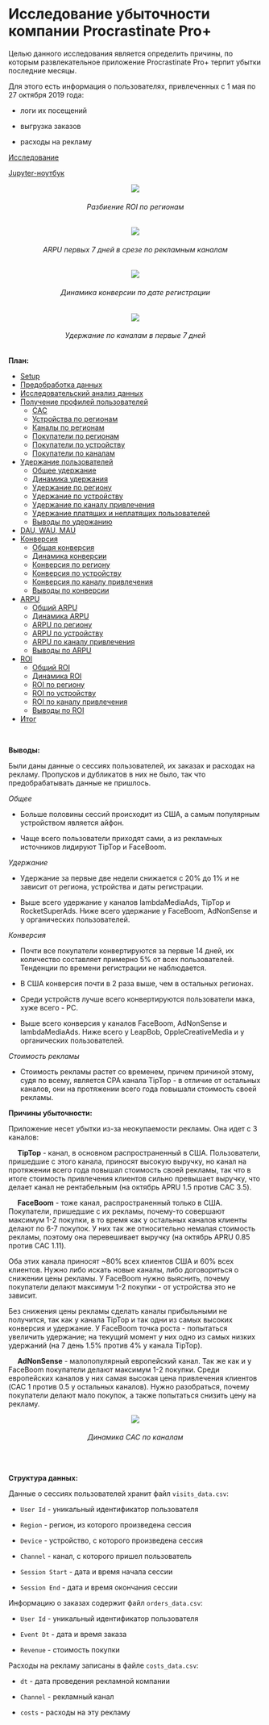 # Исследование убыточности компании Procrastinate Pro+

Целью данного исследования является определить причины, по которым развлекательное приложение Procrastinate Pro+ терпит убытки последние месяцы.

Для этого есть информация о пользователях, привлеченных с 1 мая по 27 октября 2019 года:

* логи их посещений

* выгрузка заказов 

* расходы на рекламу

[Исследование](https://rusmux.ml/yandex-projects/5-metrics.html)

[Jupyter-ноутбук](Yandex.Metrics.ipynb)

<p align="center"><img src="images/roi_by_region.png"></p>
<h6 align="center">Разбиение ROI по регионам</h6>

<p align="center"><img src="images/arpu_by_channel.png"></p>
<h6 align="center">ARPU первых 7 дней в срезе по рекламным каналам</h6>

<p align="center"><img src="images/conversion_history.png"></p>
<h6 align="center">Динамика конверсии по дате регистрации</h6>

<p align="center"><img src="images/retention_by_channel.png"></p>
<h6 align="center">Удержание по каналам в первые 7 дней</h6>


**План:**

<div class="toc">
   <ul class="toc-item">
      <li><span><a href="#Setup" data-toc-modified-id="Setup-2">Setup</a></span></li>
      <li><span><a href="#Предобработка-данных" data-toc-modified-id="Предобработка-данных-3">Предобработка данных</a></span></li>
      <li><span><a href="#Исследовательский-анализ-данных" data-toc-modified-id="Исследовательский-анализ-данных-4">Исследовательский анализ данных</a></span></li>
      <li>
         <span><a href="#Получение-профилей-пользователей" data-toc-modified-id="Получение-профилей-пользователей-5">Получение профилей пользователей</a></span>
         <ul class="toc-item">
            <li><span><a href="#CAC" data-toc-modified-id="CAC-5.1">CAC</a></span></li>
            <li><span><a href="#Устройства-по-регионам" data-toc-modified-id="Устройства-по-регионам-5.2">Устройства по регионам</a></span></li>
            <li><span><a href="#Каналы-по-регионам" data-toc-modified-id="Каналы-по-регионам-5.3">Каналы по регионам</a></span></li>
            <li><span><a href="#Покупатели-по-регионам" data-toc-modified-id="Покупатели-по-регионам-5.4">Покупатели по регионам</a></span></li>
            <li><span><a href="#Покупатели-по-устройству" data-toc-modified-id="Покупатели-по-устройству-5.5">Покупатели по устройству</a></span></li>
            <li><span><a href="#Покупатели-по-каналам" data-toc-modified-id="Покупатели-по-каналам-5.6">Покупатели по каналам</a></span></li>
         </ul>
      </li>
      <li>
         <span><a href="#Удержание-пользователей" data-toc-modified-id="Удержание-пользователей-6">Удержание пользователей</a></span>
         <ul class="toc-item">
            <li><span><a href="#Общее-удержание" data-toc-modified-id="Общее-удержание-6.1">Общее удержание</a></span></li>
            <li><span><a href="#Динамика-удержания" data-toc-modified-id="Динамика-удержания-6.2">Динамика удержания</a></span></li>
            <li><span><a href="#Удержание-по-региону" data-toc-modified-id="Удержание-по-региону-6.3">Удержание по региону</a></span></li>
            <li><span><a href="#Удержание-по-устройству" data-toc-modified-id="Удержание-по-устройству-6.4">Удержание по устройству</a></span></li>
            <li><span><a href="#Удержание-по-каналу-привлечения" data-toc-modified-id="Удержание-по-каналу-привлечения-6.5">Удержание по каналу привлечения</a></span></li>
            <li><span><a href="#Удержание-платящих-и-неплатящих-пользователей" data-toc-modified-id="Удержание-платящих-и-неплатящих-пользователей-6.6">Удержание платящих и неплатящих пользователей</a></span></li>
            <li><span><a href="#Выводы-по-удержанию" data-toc-modified-id="Выводы-по-удержанию-6.7">Выводы по удержанию</a></span></li>
         </ul>
      </li>
      <li><span><a href="#DAU,-WAU,-MAU" data-toc-modified-id="DAU,-WAU,-MAU-7">DAU, WAU, MAU</a></span></li>
      <li>
         <span><a href="#Конверсия" data-toc-modified-id="Конверсия-8">Конверсия</a></span>
         <ul class="toc-item">
            <li><span><a href="#Общая-конверсия" data-toc-modified-id="Общая-конверсия-8.1">Общая конверсия</a></span></li>
            <li><span><a href="#Динамика-конверсии" data-toc-modified-id="Динамика-конверсии-8.2">Динамика конверсии</a></span></li>
            <li><span><a href="#Конверсия-по-региону" data-toc-modified-id="Конверсия-по-региону-8.3">Конверсия по региону</a></span></li>
            <li><span><a href="#Конверсия-по-устройству" data-toc-modified-id="Конверсия-по-устройству-8.4">Конверсия по устройству</a></span></li>
            <li><span><a href="#Конверсия-по-каналу-привлечения" data-toc-modified-id="Конверсия-по-каналу-привлечения-8.5">Конверсия по каналу привлечения</a></span></li>
            <li><span><a href="#Выводы-по-конверсии" data-toc-modified-id="Выводы-по-конверсии-8.6">Выводы по конверсии</a></span></li>
         </ul>
      </li>
      <li>
         <span><a href="#ARPU" data-toc-modified-id="ARPU-9">ARPU</a></span>
         <ul class="toc-item">
            <li><span><a href="#Общий-ARPU" data-toc-modified-id="Общий-ARPU-9.1">Общий ARPU</a></span></li>
            <li><span><a href="#Динамика-ARPU" data-toc-modified-id="Динамика-ARPU-9.2">Динамика ARPU</a></span></li>
            <li><span><a href="#ARPU-по-региону" data-toc-modified-id="ARPU-по-региону-9.3">ARPU по региону</a></span></li>
            <li><span><a href="#ARPU-по-устройству" data-toc-modified-id="ARPU-по-устройству-9.4">ARPU по устройству</a></span></li>
            <li><span><a href="#ARPU-по-каналу-привлечения" data-toc-modified-id="ARPU-по-каналу-привлечения-9.5">ARPU по каналу привлечения</a></span></li>
            <li><span><a href="#Выводы-по-ARPU" data-toc-modified-id="Выводы-по-ARPU-9.6">Выводы по ARPU</a></span></li>
         </ul>
      </li>
      <li>
         <span><a href="#ROI" data-toc-modified-id="ROI-10">ROI</a></span>
         <ul class="toc-item">
            <li><span><a href="#Общий-ROI" data-toc-modified-id="Общий-ROI-10.1">Общий ROI</a></span></li>
            <li><span><a href="#Динамика-ROI" data-toc-modified-id="Динамика-ROI-10.2">Динамика ROI</a></span></li>
            <li><span><a href="#ROI-по-региону" data-toc-modified-id="ROI-по-региону-10.3">ROI по региону</a></span></li>
            <li><span><a href="#ROI-по-устройству" data-toc-modified-id="ROI-по-устройству-10.4">ROI по устройству</a></span></li>
            <li><span><a href="#ROI-по-каналу-привлечения" data-toc-modified-id="ROI-по-каналу-привлечения-10.5">ROI по каналу привлечения</a></span></li>
            <li><span><a href="#Выводы-по-ROI" data-toc-modified-id="Выводы-по-ROI-10.6">Выводы по ROI</a></span></li>
         </ul>
      </li>
      <li><span><a href="#Итог" data-toc-modified-id="Итог-11">Итог</a></span></li>
   </ul>
</div>

<br>

**Выводы:**

Были даны данные о сессиях пользователей, их заказах и расходах на рекламу. Пропусков и дубликатов в них не было, так что предобрабатывать данные не пришлось.

*Общее*

* Больше половины сессий происходит из США, а самым популярным устройством является айфон.

* Чаще всего пользователи приходят сами, а из рекламных источников лидируют TipTop и FaceBoom.

*Удержание*

* Удержание за первые две недели снижается с 20% до 1% и не зависит от региона, устройства и даты регистрации. 

* Выше всего удержание у каналов lambdaMediaAds, TipTop и RocketSuperAds. Ниже всего удержание у FaceBoom, AdNonSense и у органических пользователей.

*Конверсия*

* Почти все покупатели конвертируются за первые 14 дней, их количество составляет примерно 5% от всех пользователей. Тенденции по времени регистрации не наблюдается.

* В США конверсия почти в 2 раза выше, чем в остальных регионах.

* Среди устройств лучше всего конвертируются пользователи мака, хуже всего - PC.

* Выше всего конверсия у каналов FaceBoom, AdNonSense и lambdaMediaAds. Ниже всего у LeapBob, OppleCreativeMedia и у органических пользователей.

*Стоимость рекламы*

* Стоимость рекламы растет со временем, причем причиной этому, судя по всему, является CPA канала TipTop - в отличие от остальных каналов, они на протяжении всего года повышали стоимость своей рекламы.

**Причины убыточности:**

Приложение несет убытки из-за неокупаемости рекламы. Она идет с 3 каналов:

&emsp; **TipTop** - канал, в основном распространенный в США. Пользователи, пришедшие с этого канала, приносят высокую выручку, но канал на протяжении всего года повышал стоимость своей рекламы, так что в итоге стоимость привлечения клиентов сильно превышает выручку, что делает канал не рентабельным (на октябрь APRU 1.5 против CAC 3.5).


&emsp; **FaceBoom** - тоже канал, распространенный только в США. Покупатели, пришедшие с их рекламы, почему-то совершают максимум 1-2 покупки, в то время как у остальных каналов клиенты делают по 6-7 покупок. У них так же относительно немалая стоимость рекламы, поэтому она перевешивает выручку (на октябрь APRU 0.85 против CAC 1.11).

Оба этих канала приносят ~80% всех клиентов США и 60% всех клиентов. Нужно либо искать новые каналы, либо договориться о снижении цены рекламы. У FaceBoom нужно выяснить, почему покупатели делают максимум 1-2 покупки - от устройства это не зависит.

Без снижения цены рекламы сделать каналы прибыльными не получится, так как у канала TipTop и так одни из самых высоких конверсия и удержание. У FaceBoom точка роста - попытаться увеличить удержание; на текущий момент у них одно из самых низких удержаний (на 7 день 1.5% против 4% у канала TipTop).

&emsp; **AdNonSense** - малопопулярный европейский канал. Так же как и у FaceBoom покупатели делают максимум 1-2 покупки. Среди европейских каналов у них самая высокая цена привлечения клиентов (CAC 1 против 0.5 у остальных каналов). Нужно разобраться, почему покупатели делают мало покупок, а также попытаться снизить цену на рекламу.

<p align="center"><img src="images/cac_history.png"></p>
<h6 align="center">Динамика CAC по каналам</h6>

<br>

**Структура данных:**

Данные о сессиях пользователей хранит файл `visits_data.csv`:


* `User Id` - уникальный идентификатор пользователя


* `Region` - регион, из которого произведена сессия


* `Device` - устройство, с которого произведена сессия


* `Channel` - канал, с которого пришел пользователь 


* `Session Start` - дата и время начала сессии


* `Session End` - дата и время окончания сессии

Информацию о заказах содержит файл `orders_data.csv`:


* `User Id` - уникальный идентификатор пользователя


* `Event Dt` - дата и время заказа


* `Revenue` - стоимость покупки


Расходы на рекламу записаны в файле `costs_data.csv`:


* `dt` - дата проведения рекламной компании


* `Channel` - рекламный канал


* `costs` - расходы на эту рекламу


